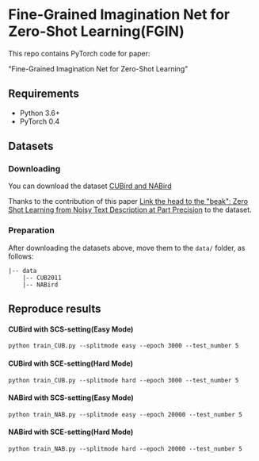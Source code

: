 # Fine-Grained Imagination Net for Zero-Shot Learning(FGIN)
This repo contains PyTorch code for paper:

"Fine-Grained Imagination Net for Zero-Shot Learning"

## Requirements
- Python 3.6+
- PyTorch 0.4

## Datasets
### Downloading
You can download the dataset [CUBird and NABird](https://drive.google.com/drive/folders/1NS_e_r9-nTWlGhNcpKpY5X7Mwo3oVBL3?usp=sharing)

Thanks to the contribution of this paper [Link the head to the "beak": Zero Shot Learning from Noisy Text Description at Part Precision](https://arxiv.org/pdf/1709.01148.pdf) to the dataset.

### Preparation
After downloading the datasets above, move them to the `data/` folder, as follows:
```
|-- data
    |-- CUB2011
    |-- NABird
```

## Reproduce results 
#### CUBird with SCS-setting(Easy Mode)
```
python train_CUB.py --splitmode easy --epoch 3000 --test_number 5
```

#### CUBird with SCE-setting(Hard Mode)
```
python train_CUB.py --splitmode hard --epoch 3000 --test_number 5
```

#### NABird with SCS-setting(Easy Mode)
```
python train_NAB.py --splitmode easy --epoch 20000 --test_number 5
```

#### NABird with SCE-setting(Hard Mode)
```
python train_NAB.py --splitmode hard --epoch 20000 --test_number 5
```


 

